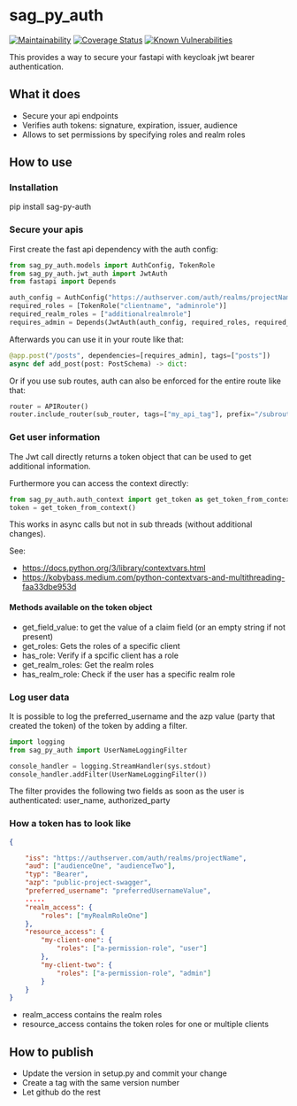 # sag_py_auth

[![Maintainability][codeclimate-image]][codeclimate-url]
[![Coverage Status][coveralls-image]][coveralls-url]
[![Known Vulnerabilities](https://snyk.io/test/github/SamhammerAG/sag_py_auth/badge.svg)](https://snyk.io/test/github/SamhammerAG/sag_py_auth)

[coveralls-image]:https://coveralls.io/repos/github/SamhammerAG/sag_py_auth/badge.svg?branch=master
[coveralls-url]:https://coveralls.io/github/SamhammerAG/sag_py_auth?branch=master
[codeclimate-image]:https://api.codeclimate.com/v1/badges/2da48e3952f9640f702f/maintainability
[codeclimate-url]:https://codeclimate.com/github/SamhammerAG/sag_py_auth/maintainability

This provides a way to secure your fastapi with keycloak jwt bearer authentication.

## What it does
* Secure your api endpoints
* Verifies auth tokens: signature, expiration, issuer, audience
* Allows to set permissions by specifying roles and realm roles

## How to use

### Installation

pip install sag-py-auth

### Secure your apis

First create the fast api dependency with the auth config:
```python
from sag_py_auth.models import AuthConfig, TokenRole
from sag_py_auth.jwt_auth import JwtAuth
from fastapi import Depends

auth_config = AuthConfig("https://authserver.com/auth/realms/projectName", "myaudience")
required_roles = [TokenRole("clientname", "adminrole")]
required_realm_roles = ["additionalrealmrole"]
requires_admin = Depends(JwtAuth(auth_config, required_roles, required_realm_roles))
```

Afterwards you can use it in your route like that:

```python
@app.post("/posts", dependencies=[requires_admin], tags=["posts"])
async def add_post(post: PostSchema) -> dict:
```

Or if you use sub routes, auth can also be enforced for the entire route like that:

```python
router = APIRouter()
router.include_router(sub_router, tags=["my_api_tag"], prefix="/subroute",dependencies=[requires_admin])
```

### Get user information

The Jwt call directly returns a token object that can be used to get additional information.

Furthermore you can access the context directly:
```python
from sag_py_auth.auth_context import get_token as get_token_from_context
token = get_token_from_context()
```

This works in async calls but not in sub threads (without additional changes).

See:
* https://docs.python.org/3/library/contextvars.html
* https://kobybass.medium.com/python-contextvars-and-multithreading-faa33dbe953d

#### Methods available on the token object

* get_field_value: to get the value of a claim field (or an empty string if not present)
* get_roles: Gets the roles of a specific client
* has_role: Verify if a spcific client has a role
* get_realm_roles: Get the realm roles
* has_realm_role: Check if the user has a specific realm role


### Log user data

It is possible to log the preferred_username and the azp value (party that created the token) of the token by adding a filter.

```python
import logging
from sag_py_auth import UserNameLoggingFilter

console_handler = logging.StreamHandler(sys.stdout)
console_handler.addFilter(UserNameLoggingFilter())

```

The filter provides the following two fields as soon as the user is authenticated: user_name, authorized_party

### How a token has to look like

```json
{

    "iss": "https://authserver.com/auth/realms/projectName",
    "aud": ["audienceOne", "audienceTwo"],
    "typ": "Bearer",
    "azp": "public-project-swagger",
    "preferred_username": "preferredUsernameValue",
    .....
    "realm_access": {
        "roles": ["myRealmRoleOne"]
    },
    "resource_access": {
        "my-client-one": {
            "roles": ["a-permission-role", "user"]
        },
        "my-client-two": {
            "roles": ["a-permission-role", "admin"]
        }
    }
}
```

* realm_access contains the realm roles
* resource_access contains the token roles for one or multiple clients

## How to publish

* Update the version in setup.py and commit your change
* Create a tag with the same version number
* Let github do the rest
